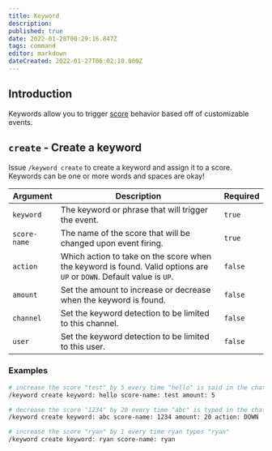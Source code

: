 ```yaml
---
title: Keyword
description: 
published: true
date: 2022-01-28T00:29:16.847Z
tags: command
editor: markdown
dateCreated: 2022-01-27T06:02:10.000Z
---
```


## Introduction

Keywords allow you to trigger [score](/commands/score) behavior based off of customizable events.

## `create` - Create a keyword

Issue `/keyword create` to create a keyword and assign it to a score. Keywords can be one or more words and spaces are okay!

| Argument | Description | Required |
|----------|-------------|----------|
| `keyword` | The keyword or phrase that will trigger the event. | `true` |
| `score-name` | The name of the score that will be changed upon event firing. | `true` |
| `action` | Which action to take on the score when the keyword is found. Valid options are `UP` or `DOWN`. Default value is `UP`. | `false` |
| `amount` | Set the amount to increase or decrease when the keyword is found. | `false` |
| `channel` | Set the keyword detection to be limited to this channel. | `false` |
| `user` | Set the keyword detection to be limited to this user. | `false` |

### Examples

``` bash
# increase the score "test" by 5 every time "hello" is said in the chat
/keyword create keyword: hello score-name: test amount: 5

# decrease the score "1234" by 20 every time "abc" is typed in the chat
/keyword create keyword: abc score-name: 1234 amount: 20 action: DOWN

# increase the score "ryan" by 1 every time ryan types "ryan"
/keyword create keyword: ryan score-name: ryan
```

